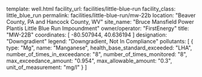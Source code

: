 template: well.html
facility_url: facilities/little-blue-run
facility_class: little_blue_run
permalink: facilities/little-blue-run/mw-22b
location: "Beaver County, PA and Hancock County, WV"
site_name: "Bruce Mansfield Power Plantís Little Blue Run Impoundment"
owner/operator: "FirstEnergy"
title: "MW-22B"
coordinates: [
  -80.507944,
  40.636194
]
designation: "Downgradient"
legend: "Downgradient, Not In Compliance"
pollutants: [
  {
  type: "Mg",
  name: "Manganese",
  health_base_standard_exceeded: "LHA",
  number_of_times_in_exceedance: "8",
  number_of_times_monitored: "8",
  max_exceedance_amount: "0.954",
  max_allowable_amount: "0.3",
  unit_of_measurement: "mg/l"
  }
]
